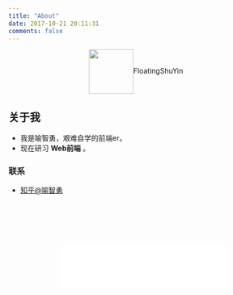 ```yaml
---
title: "About"
date: 2017-10-21 20:11:31
comments: false
---
```


<center>
    <p><img src="http://oy9dwtsnx.bkt.clouddn.com/avatar.png" align="center" style="width:88px;height:88px">FloatingShuYin</p>
</center>


## 关于我

- 我是喻智勇，艰难自学的前端er。
- 现在研习 **Web前端** 。

### 联系

- [知乎@喻智勇](http://www.zhihu.com/people/FloatingShuYin)

<div style="width:60%;height:50px;margin:100px auto 150px auto">
<iframe frameborder="no" border="0" marginwidth="0" marginheight="0" width=330 height=86 src="//music.163.com/outchain/player?type=2&id=1070883&auto=0&height=66"></iframe>
</div>
